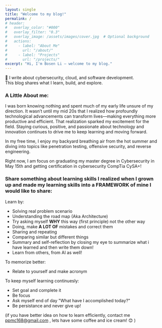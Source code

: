 ```yaml
---
layout: single
title: "Welcome to my blog!"
permalink: /
# header:
#   overlay_color: "#000"
#   overlay_filter: "0.3"
#   overlay_image: /assets/images/cover.jpg  # Optional background
#   actions:
#     - label: "About Me"
#       url: "/about/"
#     - label: "Projects"
#       url: "/projects/"
excerpt: "Hi, I'm Bosen Li — welcome to my blog."
---
```

🌟 I write about cybersecurity, cloud, and software development.  
This blog shares what I learn, build, and explore.

### A Little About me:
I was born knowing nothing and spent much of my early life unsure of my direction. It wasn’t until my mid 20s that I realized how profoundly technological advancements can transform lives—making everything more productive and efficient. That realization sparked my excitement for the field. Staying curious, positive, and passionate about technology and innovation continues to drive me to keep learning and moving forward.

In my free time, I enjoy my backyard breathing air from the hot summer and diving into topics like penetration testing, offensive security, and reverse engineering.

Right now, I am focus on graduating my master degree in Cybersecurity in May 15th and getting certification in cybersecurity CompTia CySA+!

### Share something about learning skills I realized when I grown up and made my learning skills into a FRAMEWORK of mine I would like to share:

Learn by:

- Solving real problem scenario
- Understanding the road map (Aka Architecture)
- Try asking myself **WHY** this way (first principle) not the other way
- Doing, make **A LOT OF** mistakes and correct them
- Sharing and repeating
- Comparing similar but different things
- Summary and self-reflection by closing my eye to summarize what i have learned and then write them down!
- Learn from others, from AI as well!

To memorize better:

- Relate to yourself and make acronym

To keep myself learning continuesly:

- Set goal and complete it
- Be focus
- Ask myself end of day "What have I accomplished today?"
- Be persistance and never give up!

(if you have better idea on how to learn efficiently, contact me ppmc168@gmail.com , lets have some coffee and ice cream! 😊 )


